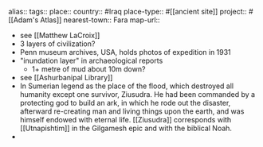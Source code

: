alias::
tags::
place::
country:: #Iraq 
place-type:: #[[ancient site]] 
project:: #[[Adam's Atlas]] 
nearest-town:: Fara
map-url::

- see [[Matthew LaCroix]]
- 3 layers of civilization?
- Penn museum archives, USA, holds photos of expedition in 1931
- "inundation layer" in archaeological reports
	- 1+ metre of mud about 10m down?
- see [[Ashurbanipal Library]]
- In Sumerian legend as the place of the flood, which destroyed all humanity except one survivor, Ziusudra. He had been commanded by a protecting god to build an ark, in which he rode out the disaster, afterward re-creating man and living things upon the earth, and was himself endowed with eternal life. [[Ziusudra]] corresponds with [[Utnapishtim]] in the Gilgamesh epic and with the biblical Noah.
-